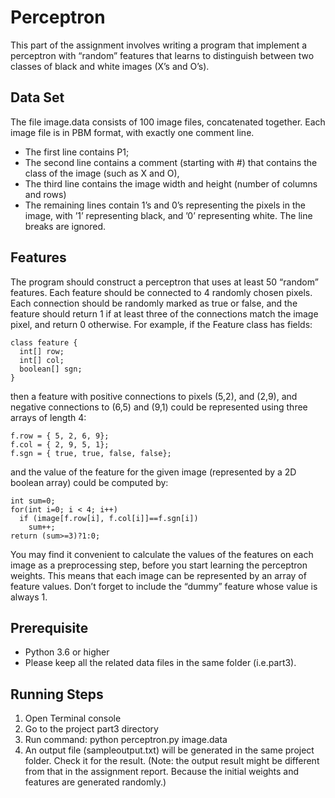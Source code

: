 # Perceptron

This part of the assignment involves writing a program that implement a perceptron with “random” features that learns to distinguish between two classes of black and white images (X’s and O’s).

## Data Set
The file image.data consists of 100 image files, concatenated together. Each image file is in PBM format, with exactly one comment line.
- The first line contains P1;
- The second line contains a comment (starting with #) that contains the class of the image (such as X and O),
- The third line contains the image width and height (number of columns and rows)
- The remaining lines contain 1’s and 0’s representing the pixels in the image, with ’1’ representing black, and ’0’ representing white. The line breaks are ignored.

## Features
The program should construct a perceptron that uses at least 50 “random” features. Each feature should be connected to 4 randomly chosen pixels. Each connection should be randomly marked as true or false, and the feature should return 1 if at least three of the connections match the image pixel, and return 0 otherwise. For example, if the Feature class has fields:
```
class feature {
  int[] row;
  int[] col;
  boolean[] sgn;
}
```
then a feature with positive connections to pixels (5,2), and (2,9), and negative connections to (6,5) and (9,1) could be represented using three arrays of length 4:
```
f.row = { 5, 2, 6, 9};
f.col = { 2, 9, 5, 1};
f.sgn = { true, true, false, false};
```
and the value of the feature for the given image (represented by a 2D boolean array) could be computed by:
```
int sum=0;
for(int i=0; i < 4; i++)
  if (image[f.row[i], f.col[i]]==f.sgn[i])
    sum++;
return (sum>=3)?1:0;
```
You may find it convenient to calculate the values of the features on each image as a preprocessing step, before you start learning the perceptron weights. This means that each image can be represented by an array of feature values. Don’t forget to include the “dummy” feature whose value is always 1.


## Prerequisite
- Python 3.6 or higher
- Please keep all the related data files in the same folder (i.e.part3).


## Running Steps
1. Open Terminal console
2. Go to the project part3 directory
3. Run command: python perceptron.py image.data
4. An output file (sampleoutput.txt) will be generated in the same project folder. Check it for the result.
(Note: the output result might be different from that in the assignment report. Because the initial weights and features are generated randomly.)



